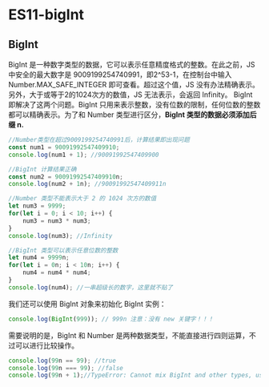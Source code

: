 # ES11-bigInt
## BigInt

BigInt 是一种数字类型的数据，它可以表示任意精度格式的整数。在此之前，JS 中安全的最大数字是 9009199254740991，即2^53-1，在控制台中输入 Number.MAX_SAFE_INTEGER 即可查看。超过这个值，JS 没有办法精确表示。另外，大于或等于2的1024次方的数值，JS 无法表示，会返回 Infinity。
BigInt 即解决了这两个问题。BigInt 只用来表示整数，没有位数的限制，任何位数的整数都可以精确表示。为了和 Number 类型进行区分，**BigInt 类型的数据必须添加后缀 n.**


```ts
//Number类型在超过9009199254740991后，计算结果即出现问题
const num1 = 90091992547409910;
console.log(num1 + 1); //90091992547409900

//BigInt 计算结果正确
const num2 = 90091992547409910n;
console.log(num2 + 1n); //90091992547409911n

//Number 类型不能表示大于 2 的 1024 次方的数值
let num3 = 9999;
for(let i = 0; i < 10; i++) {
    num3 = num3 * num3;
}
console.log(num3); //Infinity

//BigInt 类型可以表示任意位数的整数
let num4 = 9999n;
for(let i = 0n; i < 10n; i++) {
    num4 = num4 * num4;
}
console.log(num4); //一串超级长的数字，这里就不贴了
```



我们还可以使用 BigInt 对象来初始化 BigInt 实例：
```ts
console.log(BigInt(999)); // 999n 注意：没有 new 关键字！！！
```


需要说明的是，BigInt 和 Number 是两种数据类型，不能直接进行四则运算，不过可以进行比较操作。
```js
console.log(99n == 99); //true
console.log(99n === 99); //false 
console.log(99n + 1);//TypeError: Cannot mix BigInt and other types, use explicit conversionss
```

